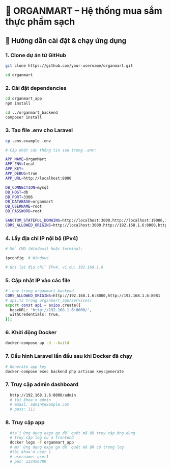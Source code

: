 # 🥬 ORGANMART – Hệ thống mua sắm thực phẩm sạch

## 🚀 Hướng dẫn cài đặt & chạy ứng dụng

### 1. Clone dự án từ GitHub
```bash
git clone https://github.com/your-username/organmart.git

cd organmart
```
### 2. Cài đặt dependencies
```bash
cd organmart_app
npm install

cd ../organmart_backend
composer install
```
### 3. Tạo file .env cho Laravel
```bash
cp .env.example .env

# Cập nhật các thông tin sau trong .env:

APP_NAME=OrganMart
APP_ENV=local
APP_KEY=
APP_DEBUG=true
APP_URL=http://localhost:8000

DB_CONNECTION=mysql
DB_HOST=db
DB_PORT=3306
DB_DATABASE=organmart
DB_USERNAME=root
DB_PASSWORD=root

SANCTUM_STATEFUL_DOMAINS=http://localhost:3000,http://localhost:19006,127.0.0.1:5173,localhost:5173
CORS_ALLOWED_ORIGINS=http://localhost:3000,http://192.168.1.6:8000,http://192.168.1.6:8081
```
### 4. Lấy địa chỉ IP nội bộ (IPv4)

```bash
# Mở CMD (Windows) hoặc terminal:

ipconfig  # Windows

# Ghi lại địa chỉ IPv4, ví dụ: 192.168.1.6

```
### 5. Cập nhật IP vào các file
```bash
# .env trong organmart_backend
CORS_ALLOWED_ORIGINS=http://192.168.1.6:8000,http://192.168.1.6:8081
# api.ts trong organmart_app/services/
export const api = axios.create({
  baseURL: 'http://192.168.1.6:8000/',
  withCredentials: true,
});
```
### 6. Khởi động Docker
```bash
docker-compose up -d --build
```
### 7. Cấu hình Laravel lần đầu sau khi Docker đã chạy
```bash
# Generate app key
docker-compose exec backend php artisan key:generate
```
### 7. Truy cập admin dashboard
```bash
  http://192.168.1.6:8000/admin
  # tài khoản admin
  # email: admin@example.com
  # pass: 111
```
### 8. Truy cập app
```bash
  #tải ứng dụng expo go để quét mã QR truy cập ứng dụng
  # truy cập log của frontend
  docker logs -f organmart_app
  # mở ứng dụng expo go để quét mã QR có trong log
  #tài khoản user 1
  # username: user1
  # pas: 123456789
```
